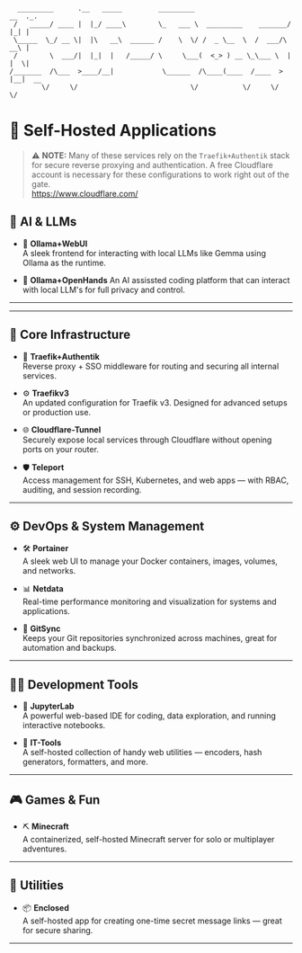 ```text
  _________      .__   _____         _________                        __  ._.
 /   _____/ ____ |  |_/ ____\        \_   ___ \  _________    _______/  |_| |
 \_____  \_/ __ \|  |\   __\  ______ /    \  \/ /  _ \__  \  /  ___/\   __\ |
 /        \  ___/|  |_|  |   /_____/ \     \___(  <_> ) __ \_\___ \  |  |  \|
/_______  /\___  >____/__|            \______  /\____(____  /____  > |__|  __
        \/     \/                            \/           \/     \/        \/
```

# 🚀 Self-Hosted Applications

> ⚠️ **NOTE:** Many of these services rely on the `Traefik+Authentik` stack for secure reverse proxying and authentication. A free Cloudflare account is necessary for these configurations to work right out of the gate. <br/>
https://www.cloudflare.com/

## 🧠 AI & LLMs

- 🤖 **Ollama+WebUI**  
  A sleek frontend for interacting with local LLMs like Gemma using Ollama as the runtime.

- 🤲 **Ollama+OpenHands**
  An AI assissted coding platform that can interact with local LLM's for full privacy and control.

---

---

## 🧩 Core Infrastructure

- 🧩 **Traefik+Authentik**  
  Reverse proxy + SSO middleware for routing and securing all internal services.

- ⚙️ **Traefikv3**  
  An updated configuration for Traefik v3. Designed for advanced setups or production use.

- 🌐 **Cloudflare-Tunnel**  
  Securely expose local services through Cloudflare without opening ports on your router.

- 🛡️ **Teleport**  
  Access management for SSH, Kubernetes, and web apps — with RBAC, auditing, and session recording.

---

## ⚙️ DevOps & System Management

- 🛠️ **Portainer**  
  A sleek web UI to manage your Docker containers, images, volumes, and networks.

- 📊 **Netdata**  
  Real-time performance monitoring and visualization for systems and applications.

- 🔄 **GitSync**  
  Keeps your Git repositories synchronized across machines, great for automation and backups.

---

## 👨‍💻 Development Tools

- 📓 **JupyterLab**  
  A powerful web-based IDE for coding, data exploration, and running interactive notebooks.

- 🧰 **IT-Tools**  
  A self-hosted collection of handy web utilities — encoders, hash generators, formatters, and more.

---


## 🎮 Games & Fun

- ⛏️ **Minecraft**  
  A containerized, self-hosted Minecraft server for solo or multiplayer adventures.

---

## 🔐 Utilities

- 📦 **Enclosed**  
  A self-hosted app for creating one-time secret message links — great for secure sharing.

---
